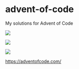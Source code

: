 # advent-of-code
My solutions for Advent of Code

![](https://img.shields.io/badge/day%20📅-2-blue)

![](https://img.shields.io/badge/stars%20⭐-4-yellow)

![](https://img.shields.io/badge/days%20completed-2-red)

https://adventofcode.com/
